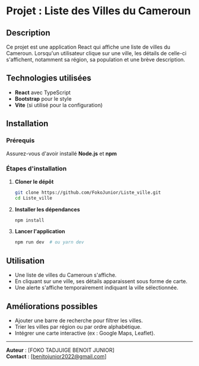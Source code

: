 # Projet : Liste des Villes du Cameroun

## Description
Ce projet est une application React qui affiche une liste de villes du Cameroun. Lorsqu'un utilisateur clique sur une ville, les détails de celle-ci s'affichent, notamment sa région, sa population et une brève description.

## Technologies utilisées
- **React** avec TypeScript
- **Bootstrap** pour le style
- **Vite** (si utilisé pour la configuration)

## Installation
### Prérequis
Assurez-vous d'avoir installé **Node.js** et **npm** 

### Étapes d'installation
1. **Cloner le dépôt**
   ```sh
   git clone https://github.com/FokoJunior/Liste_ville.git
   cd Liste_ville
   ```
2. **Installer les dépendances**
   ```sh
   npm install  
   ```
3. **Lancer l'application**
   ```sh
   npm run dev  # ou yarn dev
   ```

## Utilisation
- Une liste de villes du Cameroun s'affiche.
- En cliquant sur une ville, ses détails apparaissent sous forme de carte.
- Une alerte s'affiche temporairement indiquant la ville sélectionnée.


## Améliorations possibles
- Ajouter une barre de recherche pour filtrer les villes.
- Trier les villes par région ou par ordre alphabétique.
- Intégrer une carte interactive (ex : Google Maps, Leaflet).

---
**Auteur** : [FOKO TADJUIGE BENOIT JUNIOR]  
**Contact** : [benitojunior2022@gmail.com]

